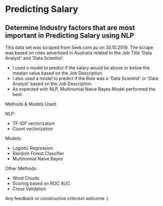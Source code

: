# Predicting Salary
## Determine Industry factors that are most important in Predicting Salary using NLP

This data set was scraped from Seek.com.au on 30.10.2019. The scrape was based on roles advertised in Australia related to the 
Job Title 'Data Analyst' and 'Data Scientist'.

- I used a model to predict if the salary would be above or below the median value based on the Job Description.
- I also used a model to predict if the Role was a 'Data Scientist' or 'Data Analyst' based on the Job Description.
- As expected with NLP, Multinomial Naive Bayes Model performed the best.

Methods & Models Used:

NLP:
- TF-IDF vectorization
- Count vectorization

Models:
- Logistic Regression
- Random Forest Classifier
- Multinomial Naive Bayes

Other Methods:
- Word Clouds
- Scoring based on ROC AUC
- Cross Validation

Any feedback or constructive criticism welcome :) 
